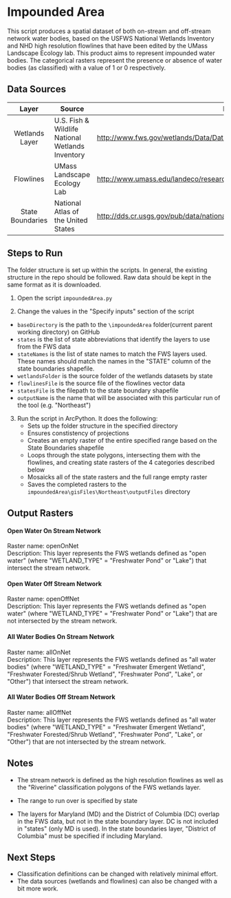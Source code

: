 Impounded Area
==============

This script produces a spatial dataset of both on-stream and off-stream network water bodies, based on the USFWS National Wetlands Inventory and NHD high resolution flowlines that have been edited by the UMass Landscape Ecology lab. This product aims to represent impounded water bodies. The categorical rasters represent the presence or absence of water bodies (as classified) with a value of 1 or 0 respectively.


## Data Sources
| Layer            | Source                                                 | Link                                                                          |
|:-----:           | ------                                                 | ----                                                                          |
| Wetlands Layer   | U.S. Fish & Wildlife National Wetlands Inventory       | http://www.fws.gov/wetlands/Data/Data-Download.html                           |
| Flowlines        | UMass Landscape Ecology Lab                            | http://www.umass.edu/landeco/research/dsl/products/dsl_products.html#settings |
| State Boundaries | National Atlas of the United States                    | http://dds.cr.usgs.gov/pub/data/nationalatlas/statesp010g.shp_nt00938.tar.gz  |

## Steps to Run

The folder structure is set up within the scripts. In general, the existing structure in the repo should be followed. Raw data should be kept in the same format as it is downloaded.

1. Open the script `impoundedArea.py`

2. Change the values in the "Specify inputs" section of the script
 - `baseDirectory` is the path to the `\impoundedArea` folder(current parent working directory) on GitHub
 - `states` is the list of state abbreviations that identify the layers to use from the FWS data
 - `stateNames` is the list of state names to match the FWS layers used. These names should match the names in the "STATE" column of the state boundaries shapefile.
 - `wetlandsFolder` is the source folder of the wetlands datasets by state
 - `flowlinesFile` is the source file of the flowlines vector data
 - `statesFile` is the filepath to the state boundary shapefile
 - `outputName` is the name that will be associated with this particular run of the tool (e.g. "Northeast")

3. Run the script in ArcPython. It does the following:
   - Sets up the folder structure in the specified directory
   - Ensures constistency of projections
   - Creates an empty raster of the entire specified range based on the State Boundaries shapefile
   - Loops through the state polygons, intersecting them with the flowlines, and creating state rasters of the 4 categories described below
   - Mosaicks all of the state rasters and the full range empty raster
   - Saves the completed rasters to the `impoundedArea\gisFiles\Northeast\outputFiles` directory



## Output Rasters

#### Open Water On Stream Network
Raster name: openOnNet <br>
Description: This layer represents the FWS wetlands defined as "open water" (where "WETLAND_TYPE" = "Freshwater Pond" or "Lake") that intersect the stream network.

#### Open Water Off Stream Network
Raster name: openOffNet <br>
Description: This layer represents the FWS wetlands defined as "open water" (where "WETLAND_TYPE" = "Freshwater Pond" or "Lake") that are not intersected by the stream network.

#### All Water Bodies On Stream Network
Raster name: allOnNet <br>
Description: This layer represents the FWS wetlands defined as "all water bodies" (where "WETLAND_TYPE" = "Freshwater Emergent Wetland", "Freshwater Forested/Shrub Wetland", "Freshwater Pond", "Lake", or "Other") that intersect the stream network.

#### All Water Bodies Off Stream Network
Raster name: allOffNet <br>
Description: This layer represents the FWS wetlands defined as "all water bodies" (where "WETLAND_TYPE" = "Freshwater Emergent Wetland", "Freshwater Forested/Shrub Wetland", "Freshwater Pond", "Lake", or "Other") that are not intersected by the stream network.

## Notes

- The stream network is defined as the high resolution flowlines as well as the "Riverine" classification polygons of the FWS wetlands layer.

- The range to run over is specified by state

- The layers for Maryland (MD) and the District of Columbia (DC) overlap in the FWS data, but not in the state boundary layer. DC is not included in "states" (only MD is used). In the state boundaries layer, "District of Columbia" must be specified if including Maryland.

## Next Steps
- Classification definitions can be changed with relatively minimal effort. 
- The data sources (wetlands and flowlines) can also be changed with a bit more work.

